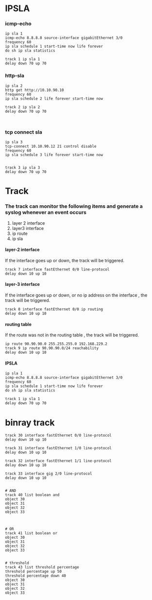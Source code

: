 # IPSLA

### icmp-echo

```
ip sla 1
icmp-echo 8.8.8.8 source-interface gigabitEthernet 3/0
frequency 60 
ip sla schedule 1 start-time now life forever
do sh ip sla statistics

track 1 ip sla 1
delay down 70 up 70

```


### http-sla

```
ip sla 2  
http get http://10.10.90.10
frequency 60 
ip sla schedule 2 life forever start-time now

track 2 ip sla 2
delay down 70 up 70



```

### tcp connect sla
```
ip sla 3  
tcp-connect 10.10.90.12 21 control disable
frequency 60 
ip sla schedule 3 life forever start-time now


track 3 ip sla 3
delay down 70 up 70

```


# Track

### The track can monitor the following items and generate a syslog whenever an event occurs
1) layer 2 interface
2) layer3 interface
3) ip route
4) ip sla


#### layer-2 interface
If the interface goes up or down, the track will be triggered.
```
track 7 interface fastEthernet 0/0 line-protocol 
delay down 10 up 10

```

#### layer-3 interface
If the interface goes up or down, or no ip address on the interface , the track will be triggered.
```
track 8 interface fastEthernet 0/0 ip routing
delay down 10 up 10

```


#### routing table
If the route was not in the routing table , the track will be triggered.
```
ip route 90.90.90.0 255.255.255.0 192.168.229.2
track 9 ip route 90.90.90.0/24 reachability
delay down 10 up 10

```


#### IPSLA 

```
ip sla 1
icmp-echo 8.8.8.8 source-interface gigabitEthernet 3/0
frequency 60 
ip sla schedule 1 start-time now life forever
do sh ip sla statistics

track 1 ip sla 1
delay down 70 up 70

```

# binray track

```
track 30 interface fastEthernet 0/0 line-protocol 
delay down 10 up 10

track 31 interface fastEthernet 1/0 line-protocol 
delay down 10 up 10

track 32 interface fastEthernet 1/1 line-protocol 
delay down 10 up 10

track 33 interface gig 2/0 line-protocol 
delay down 10 up 10


# AND 
track 40 list boolean and
object 30
object 31
object 32
object 33



# OR
track 41 list boolean or
object 30
object 31
object 32
object 33


# threshold
track 43 list threshold percentage
threshold percentage up 50  
threshold percentage down 40 
object 30
object 31
object 32
object 33

```